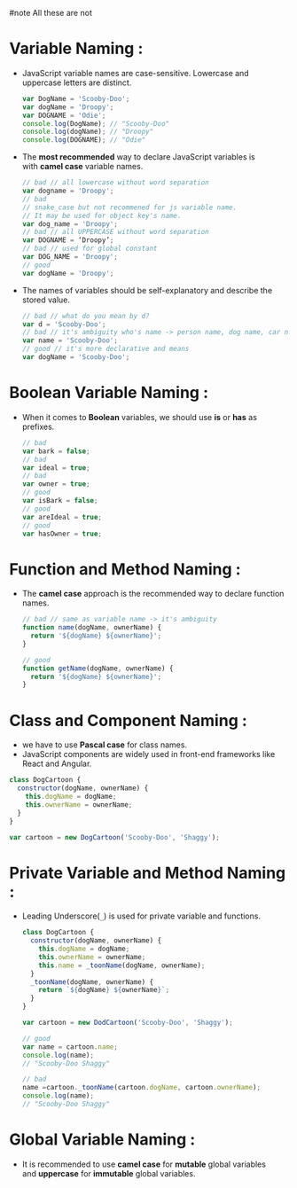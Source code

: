 #note All these are not 
# Variable Naming :
- JavaScript variable names are case-sensitive. Lowercase and uppercase letters are distinct.
	```javascript
	var DogName = 'Scooby-Doo';
	var dogName = 'Droopy';
	var DOGNAME = 'Odie';
	console.log(DogName); // "Scooby-Doo"
	console.log(dogName); // "Droopy"
	console.log(DOGNAME); // "Odie"
	```
 - The **most recommended** way to declare JavaScript variables is with **camel case** variable names.
	```javascript
	// bad // all lowercase without word separation
	var dogname = 'Droopy'; 
	// bad 
	// snake_case but not recommened for js variable name. 
	// It may be used for object key's name.
	var dog_name = 'Droopy'; 
	// bad // all UPPERCASE without word separation
	var DOGNAME = ‘Droopy’; 
	// bad // used for global constant 
	var DOG_NAME = 'Droopy'; 
	// good
	var dogName = 'Droopy';
	``` 
- The names of variables should be self-explanatory and describe the stored value.
	```javascript
	// bad // what do you mean by d?
	var d = 'Scooby-Doo';
	// bad // it's ambiguity who's name -> person name, dog name, car name so on.
	var name = 'Scooby-Doo';
	// good // it's more declarative and means
	var dogName = 'Scooby-Doo';
	```

# Boolean Variable Naming : 
- When it comes to **Boolean** variables, we should use **is** or **has** as prefixes. 
	```javascript
	// bad
	var bark = false;
	// bad
	var ideal = true;
	// bad
	var owner = true;
	// good
	var isBark = false;
	// good
	var areIdeal = true;
	// good
	var hasOwner = true;
	```

# Function and Method Naming :
- The **camel case** approach is the recommended way to declare function names.
	```javascript
	// bad // same as variable name -> it's ambiguity
	function name(dogName, ownerName) { 
	  return '${dogName} ${ownerName}';
	}
	
	// good
	function getName(dogName, ownerName) { 
	  return '${dogName} ${ownerName}';
	}
	```


# Class and Component Naming :
- we have to use **Pascal case** for class names.
- JavaScript components are widely used in front-end frameworks like React and Angular.
```javascript
class DogCartoon { 
  constructor(dogName, ownerName) { 
    this.dogName = dogName; 
    this.ownerName = ownerName; 
  }
}

var cartoon = new DogCartoon('Scooby-Doo', 'Shaggy');
```

# Private Variable and Method Naming :
- Leading Underscore(`_`) is used for private variable and functions.
	```javascript
	class DogCartoon { 
	  constructor(dogName, ownerName) { 
	    this.dogName = dogName; 
	    this.ownerName = ownerName; 
	    this.name = _toonName(dogName, ownerName); 
	  } 
	  _toonName(dogName, ownerName) { 
	    return `${dogName} ${ownerName}`; 
	  } 
	}
	
	var cartoon = new DodCartoon('Scooby-Doo', 'Shaggy'); 
	
	// good
	var name = cartoon.name;
	console.log(name);
	// "Scooby-Doo Shaggy" 
	
	// bad
	name =cartoon._toonName(cartoon.dogName, cartoon.ownerName);
	console.log(name);
	// "Scooby-Doo Shaggy"
	```

# Global Variable Naming :
- It is recommended to use **camel case** for **mutable** global variables and **uppercase** for **immutable** global variables.